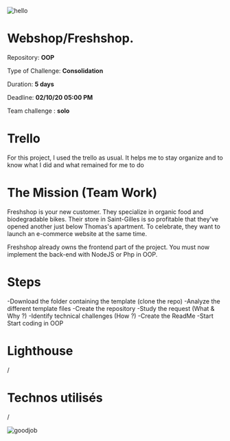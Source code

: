 ![hello](https://media.giphy.com/media/l4FGtLo1mvRrl0cxy/giphy.gif)
# Webshop/Freshshop.


Repository: **OOP**

Type of Challenge: **Consolidation**

Duration: **5 days**

Deadline: **02/10/20 05:00 PM**

Team challenge : **solo**



# Trello

For this project, I used the trello as usual. It helps me to stay organize and to know what I did and 
what remained for me to do 



# The  Mission (Team Work)

Freshshop is your new customer. They specialize in organic food and biodegradable bikes. Their store in Saint-Gilles is so profitable that they've opened another just below Thomas's apartment. To celebrate, they want to launch an e-commerce website at the same time.

Freshshop already owns the frontend part of the project. You must now implement the back-end with NodeJS or Php in OOP.
 
# Steps
   
 
 -Download the folder containing the template (clone the repo)
 -Analyze the different template files
 -Create the repository
 -Study the request (What & Why ?)
 -Identify technical challenges (How ?)
 -Create the ReadMe
 -Start Start coding in OOP
 




# Lighthouse
/
# Technos utilisés

/

![goodjob](https://media.giphy.com/media/ViIiS3xXVDoWjug4T7/giphy.gif)
